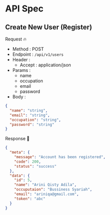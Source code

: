 # API Spec

## Create New User (Register)

Request 🔥

- Method : POST
- Endpoint : `/api/v1/users`
- Header :
  - Accept : application/json
- Params : 
    - name
    - occupation
    - email
    - password
- Body :

```json
{
  "name": "string",
  "email": "string",
  "occupation": "string",
  "password": "string"
}
```

Response 🚀

```json
{
  "meta": {
    "message": "Account has been registered",
    "code": 200,
    "status": "success"
  },
  "data": {
    "id": 5,
    "name": "Arini Qisty Adila",
    "occuputaion": "Bussiness Syariah",
    "email": "ariniqa@gmail.com",
    "token": "abc"
  }
}
```
